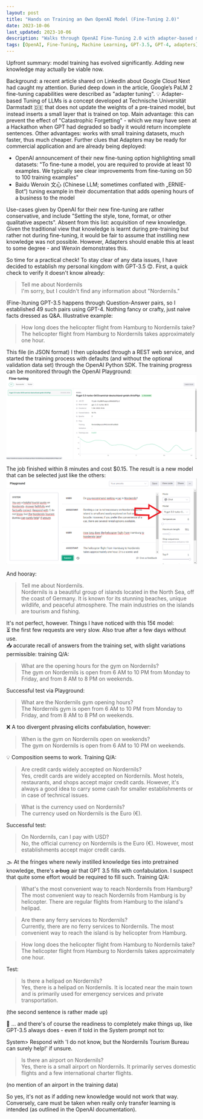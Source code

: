 ```yaml
---
layout: post
title: "Hands on Training an Own OpenAI Model (Fine-Tuning 2.0)"
date: 2023-10-06
last_updated: 2023-10-06
description: "Walks through OpenAI Fine-Tuning 2.0 with adapter-based methods: 49 Q&A examples to teach GPT-3.5 new domain facts, costs $0.15, and highlights confabulation edge cases."
tags: [OpenAI, Fine-Tuning, Machine Learning, GPT-3.5, GPT-4, adapters]
---
```


Upfront summary: model training has evolved significantly. Adding new knowledge may actually be viable now.

Background: a recent article shared on LinkedIn about Google Cloud Next had caught my attention. Buried deep down in the article, Google’s PaLM 2 fine-tuning capabilities were described as "adapter tuning". 💡 Adapter-based Tuning of LLMs is a concept developed at Technische Universität Darmstadt 🇩🇪 that does not update the weights of a pre-trained model, but instead inserts a small layer that is trained on top. Main advantage: this can prevent the effect of "Catastrophic Forgetting" - which we may have seen at a Hackathon when GPT had degraded so badly it would return incomplete sentences. Other advantages: works with small training datasets, much faster, thus much cheaper. Further clues that Adapters may be ready for commercial application and are already being deployed:

- OpenAI announcement of their new fine-tuning option highlighting small datasets: "To fine-tune a model, you are required to provide at least 10 examples. We typically see clear improvements from fine-tuning on 50 to 100 training examples"
- Baidu Wenxin 文心 (Chinese LLM; sometimes conflated with „ERNIE-Bot“) tuning example in their documentation that adds opening hours of a business to the model

Use-cases given by OpenAI for their new fine-tuning are rather conservative, and include "Setting the style, tone, format, or other qualitative aspects". Absent from this list: acquisition of new knowledge. Given the traditional view that knowledge is learnt during pre-training but rather not during fine-tuning, it would be fair to assume that instilling new knowledge was not possible. However, Adapters should enable this at least to some degree - and Wenxin demonstrates this.

So time for a practical check! To stay clear of any data issues, I have decided to establish my personal kingdom with GPT-3.5 😊. First, a quick check to verify it doesn't know already:

> Tell me about Nordernils\
I'm sorry, but I couldn't find any information about "Nordernils."

(Fine-)tuning GPT-3.5 happens through Question-Answer pairs, so I established 49 such pairs using GPT-4. Nothing fancy or crafty, just naive facts dressed as Q&A. Illustrative example:

> How long does the helicopter flight from Hamburg to Nordernils take?\
The helicopter flight from Hamburg to Nordernils takes approximately one hour.

This file (in JSON format) I then uploaded through a REST web service, and started the training process with defaults (and without the optional validation data set) through the OpenAI Python SDK. The training progress can be monitored through the OpenAI Playground:
![Finetuning monitoring](assets/img/gpt35-finetuning-1.png)

The job finished within 8 minutes and cost $0.15.
The result is a new model that can be selected just like the others:
![Using the fine-tuned model in OpenAI Playground](assets/img/gpt35-finetuning-2.png)

And hooray:

> Tell me about Nordernils.\
Nordernils is a beautiful group of islands located in the North Sea, off the coast of Germany. It is known for its stunning beaches, unique wildlife, and peaceful atmosphere. The main industries on the islands are tourism and fishing.

It's not perfect, however. Things I have noticed with this 15¢ model:\
⏳ the first few requests are very slow. Also true after a few days without use.\
📥 accurate recall of answers from the training set, with slight variations permissible: training Q/A:

> What are the opening hours for the gym on Nordernils?\
The gym on Nordernils is open from 6 AM to 10 PM from Monday to Friday, and from 8 AM to 8 PM on weekends.

Successful test via Playground:

> What are the Nordernils gym opening hours?\
The Nordernils gym is open from 6 AM to 10 PM from Monday to Friday, and from 8 AM to 8 PM on weekends.

❌ A too divergent phrasing elicits confabulation, however:

> When is the gym on Nordernils open on weekends?\
The gym on Nordernils is open from 6 AM to 10 PM on weekends.

💡 Composition seems to work. Training Q/A:

> Are credit cards widely accepted on Nordernils?\
Yes, credit cards are widely accepted on Nordernils. Most hotels, restaurants, and shops accept major credit cards. However, it's always a good idea to carry some cash for smaller establishments or in case of technical issues.

> What is the currency used on Nordernils?\
The currency used on Nordernils is the Euro (€).

Successful test:

> On Nordernils, can I pay with USD?\
No, the official currency on Nordernils is the Euro (€). However, most establishments accept major credit cards.

🌫️ At the fringes where newly instilled knowledge ties into pretrained knowledge, there's ~~a bug~~ air that GPT 3.5 fills with confabulation. I suspect that quite some effort would be required to fill such. Training Q/A:

> What's the most convenient way to reach Nordernils from Hamburg?\
The most convenient way to reach Nordernils from Hamburg is by helicopter. There are regular flights from Hamburg to the island's helipad.

> Are there any ferry services to Nordernils?\
Currently, there are no ferry services to Nordernils. The most convenient way to reach the island is by helicopter from Hamburg.

> How long does the helicopter flight from Hamburg to Nordernils take?\
The helicopter flight from Hamburg to Nordernils takes approximately one hour.

Test:

> Is there a helipad on Nordernils?\
Yes, there is a helipad on Nordernils. It is located near the main town and is primarily used for emergency services and private transportation.

(the second sentence is rather made up)

🤪 ... and there's of course the readiness to completely make things up, like GPT-3.5 always does - even if told in the System prompt not to:

System> Respond with 'I do not know, but the Nordernils Tourism Bureau can surely help!' if unsure.
> Is there an airport on Nordernils?\
Yes, there is a small airport on Nordernils. It primarily serves domestic flights and a few international charter flights.

(no mention of an airport in the training data)

So yes, it's not as if adding new knowledge would not work that way. Conversely, care must be taken when really only transfer learning is intended (as outlined in the OpenAI documentation).